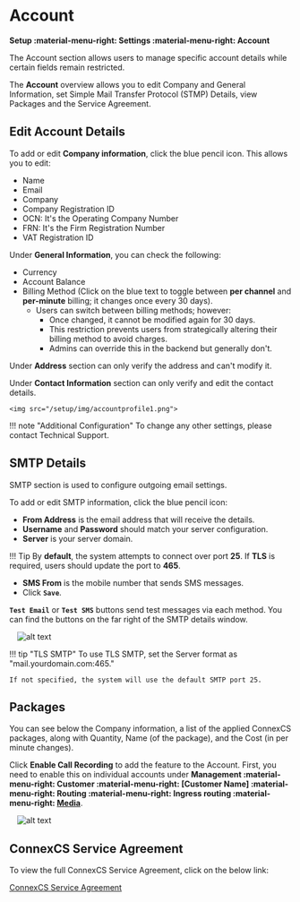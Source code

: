 # Account

**Setup :material-menu-right: Settings :material-menu-right: Account**

The Account section allows users to manage specific account details while certain fields remain restricted.

The **Account** overview allows you to edit Company and General Information, set Simple Mail Transfer Protocol (STMP) Details, view Packages and the Service Agreement.

## Edit Account Details

To add or edit **Company information**, click the blue pencil icon. This allows you to edit:

+ Name
+ Email
+ Company
+ Company Registration ID
+ OCN: It's the Operating Company Number
+ FRN: It's the Firm Registration Number
+ VAT Registration ID

Under **General Information**, you can check the following:

+ Currency
+ Account Balance
+ Billing Method (Click on the blue text to toggle between **per channel** and **per-minute** billing; it changes once every 30 days).
    + Users can switch between billing methods; however:
        + Once changed, it cannot be modified again for 30 days.
        + This restriction prevents users from strategically altering their billing method to avoid charges.
        + Admins can override this in the backend but generally don't.

Under **Address** section can only verify the address and can't modify it.

Under **Contact Information** section can only verify and edit the contact details.

    <img src="/setup/img/accountprofile1.png">

!!! note "Additional Configuration"
    To change any other settings, please contact Technical Support.

## SMTP Details

SMTP section is used to configure outgoing email settings.

To add or edit SMTP information, click the blue pencil icon:

+ **From Address** is the email address that will receive the details.
+ **Username** and **Password** should match your server configuration.
+ **Server** is your server domain.

!!! Tip
    By **default**, the system attempts to connect over port **25**.
    If **TLS** is required, users should update the port to **465**.

+ **SMS From** is the mobile number that sends SMS messages.
+ Click **`Save`**.

**`Test Email`** or **`Test SMS`** buttons send test messages via each method. You can find the buttons on the far right of the SMTP details window.

&emsp;![alt text][smtp]

!!! tip "TLS SMTP"
    To use TLS SMTP, set the Server format as "mail.yourdomain.com:465."

    If not specified, the system will use the default SMTP port 25.

## Packages

You can see below the Company information, a list of the applied ConnexCS packages, along with Quantity, Name (of the package), and the Cost (in per minute changes).

Click **Enable Call Recording** to add the feature to the Account. First, you need to enable this on individual accounts under **Management :material-menu-right: Customer :material-menu-right: [Customer Name] :material-menu-right: Routing :material-menu-right: Ingress routing :material-menu-right: [Media](https://docs.connexcs.com/customer/routing/#media)**.

&emsp;![alt text][call-recording]

## ConnexCS Service Agreement

To view the full ConnexCS Service Agreement, click on the below link:

[ConnexCS Service Agreement](https://cdn.cnxcdn.com/ConnexCS%20Service%20Agreement.pdf)

[accountprofile]: /setup/img/accountprofile1.png "Account Profile"
[smtp]: /setup/img/smtp.png "SMTP"
[call-recording]: /setup/img/call-recording.png "Call Recording"
[service-agreement]: /setup/img/service-agreement.png "Service Agreement"
